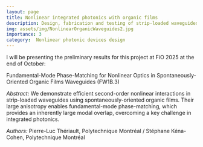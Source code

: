 ```yaml
---
layout: page
title: Nonlinear integrated photonics with organic films 
description: Design, fabrication and testing of strip-loaded waveguides on organic thin films with large second-order nonlinearities. 
img: assets/img/NonlinearOrganicWaveguides2.jpg
importance: 3
category:  Nonlinear photonic devices design
---
```


I will be presenting the preliminary results for this project at FiO 2025 at the end of October: 

Fundamental-Mode Phase-Matching for Nonlinear Optics in Spontaneously-Oriented Organic Films Waveguides (FW1B.3)

*Abstract:*
We demonstrate efficient second-order nonlinear interactions in strip-loaded waveguides using spontaneously-oriented organic films. Their large anisotropy enables fundamental-mode phase-matching, which provides an inherently large modal overlap, overcoming a key challenge in integrated photonics.

*Authors:* Pierre-Luc Thériault, Polytechnique Montréal / Stéphane Kéna-Cohen, Polytechnique Montréal
